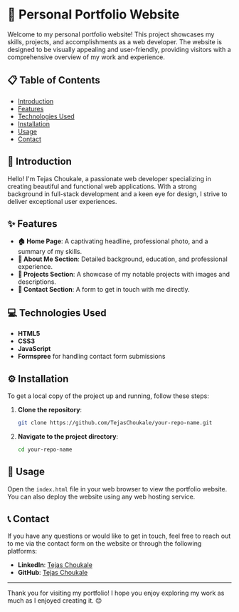 # 🌟 Personal Portfolio Website

Welcome to my personal portfolio website! This project showcases my skills, projects, and accomplishments as a web developer. The website is designed to be visually appealing and user-friendly, providing visitors with a comprehensive overview of my work and experience.

## 📋 Table of Contents

- [Introduction](#introduction)
- [Features](#features)
- [Technologies Used](#technologies-used)
- [Installation](#installation)
- [Usage](#usage)
- [Contact](#contact)

## 🎉 Introduction

Hello! I'm Tejas Choukale, a passionate web developer specializing in creating beautiful and functional web applications. With a strong background in full-stack development and a keen eye for design, I strive to deliver exceptional user experiences.

## ✨ Features

- **🏠 Home Page**: A captivating headline, professional photo, and a summary of my skills.
- **📖 About Me Section**: Detailed background, education, and professional experience.
- **💼 Projects Section**: A showcase of my notable projects with images and descriptions.
- **📧 Contact Section**: A form to get in touch with me directly.

## 💻 Technologies Used

- **HTML5**
- **CSS3**
- **JavaScript**
- **Formspree** for handling contact form submissions

## ⚙️ Installation

To get a local copy of the project up and running, follow these steps:

1. **Clone the repository**:
    ```bash
    git clone https://github.com/TejasChoukale/your-repo-name.git
    ```

2. **Navigate to the project directory**:
    ```bash
    cd your-repo-name
    ```

## 🚀 Usage

Open the `index.html` file in your web browser to view the portfolio website. You can also deploy the website using any web hosting service.

## 📞 Contact

If you have any questions or would like to get in touch, feel free to reach out to me via the contact form on the website or through the following platforms:

- **LinkedIn**: [Tejas Choukale](https://www.linkedin.com/in/tejaschoukale/)
- **GitHub**: [Tejas Choukale](https://github.com/TejasChoukale)

---

Thank you for visiting my portfolio! I hope you enjoy exploring my work as much as I enjoyed creating it. 😊
